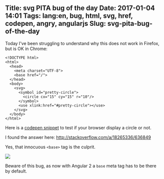 Title: svg PITA bug of the day
Date: 2017-01-04 14:01
Tags: lang:en, bug, html, svg, href, codepen, angry, angularjs
Slug: svg-pita-bug-of-the-day
---
Today I've been struggling to understand why this does not work in Firefox, but is OK in Chrome:
```
<!DOCTYPE html>
<html>
  <head>
    <meta charset="UTF-8">
    <base href="/">
  </head>
  <body>
    <svg>
      <symbol id="pretty-circle">
        <circle cx="15" cy="15" r="10"/>
      </symbol>
      <use xlink:href="#pretty-circle"></use>
    </svg>
  </body>
</html>
```
Here is a [codepen snippet](http://codepen.io/anon/pen/WRNqxg) to test if your browser display a circle or not.

I found the answer here: http://stackoverflow.com/a/18265336/636849

Yes, that innocuous `<base>` tag is the culprit.

<img src="/lucas/wwcb/photos/angry-must-resist.jpeg">

Beware of this bug, as now with Angular 2 a `base` meta tag has to be there by default.